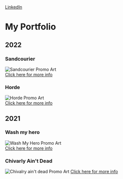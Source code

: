 [LinkedIn](https://www.linkedin.com/in/nicola-p-731589235/)

# My Portfolio

## 2022

### Sandcourier
![Sandcourier Promo Art](https://user-images.githubusercontent.com/90765299/180258560-3ee0671c-d908-4caf-bd2a-4733e846f170.png) \
[Click here for more info](https://github.com/Niguoz/Niguoz/blob/main/Projects/Sandcourier.md)

### Horde
![Horde Promo Art](https://user-images.githubusercontent.com/90765299/180259729-4cf0b7d6-00e3-45c5-a741-4dd20790cbcc.png) \
[Click here for more info](https://github.com/Niguoz/Niguoz/blob/main/Projects/Horde.md)

## 2021

### Wash my hero
![Wash My Hero Promo Art](https://user-images.githubusercontent.com/90765299/180259323-7ab14384-a3c0-4df0-9727-193a158db466.png) \
[Click here for more info](https://github.com/Niguoz/Niguoz/blob/main/Projects/Wash%20My%20Hero.md)

### Chivarly Ain't Dead
![Chivalry ain't dead Promo Art](https://user-images.githubusercontent.com/90765299/180258594-1fa4b1f1-dbd1-4c68-aff0-2e671fc93621.png)
[Click here for more info](https://github.com/Niguoz/Niguoz/blob/main/Projects/Chivarly%20Ain't%20Dead.md)
